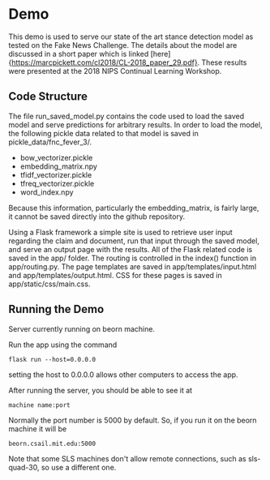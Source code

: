 # Demo

This demo is used to serve our state of the art stance detection model as tested on the Fake News Challenge.
The details about the model are discussed in a short paper which is linked [here]{https://marcpickett.com/cl2018/CL-2018_paper_29.pdf}.
These results were presented at the 2018 NIPS Continual Learning Workshop.

## Code Structure

The file run_saved_model.py contains the code used to load the saved model and serve predictions for arbitrary
results. In order to load the model, the following pickle data related to that model is saved in
pickle_data/fnc_fever_3/.

- bow_vectorizer.pickle
- embedding_matrix.npy
- tfidf_vectorizer.pickle
- tfreq_vectorizer.pickle
- word_index.npy

Because this information, particularly the embedding_matrix, is fairly large, it cannot be saved directly into the github repository.

Using a Flask framework a simple site is used to retrieve user input regarding the claim and document, run that
input through the saved model, and serve an output page with the results. All of the Flask related code is
saved in the app/ folder. The routing is controlled in the index() function in app/routing.py. The page templates 
are saved in app/templates/input.html and app/templates/output.html. CSS for these pages is saved in app/static/css/main.css.

## Running the Demo

Server currently running on beorn machine.

Run the app using the command

```
flask run --host=0.0.0.0
```

setting the host to 0.0.0.0 allows other computers to access the app.

After running the server, you should be able to see it at 

``` 
machine name:port
```   

Normally the port number is 5000 by default. So, if you run it on the beorn machine it will be 

```   
beorn.csail.mit.edu:5000
```   

Note that some SLS machines don't allow remote connections, such as sls-quad-30, so use a different one.


